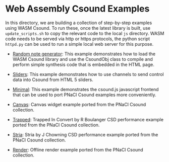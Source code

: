 Web Assembly Csound Examples
===============

In this directory, we are building a collection of step-by-step examples using WASM Csound. To run these,
once the latest library is built, use `update_scripts.sh` to copy the relevant code to the local `js` directory.
WASM code needs to be served via http or https protocols, the python script `httpd.py` can be used to run
a simple local web server for this purpose.

* [Random note generator](https://github.com/csound/csound/blob/develop/emscripten/wasm/RandomGenerator.html):
This example demonstrates how to load the WASM Csound library and use the CsoundObj class to compile and perform 
simple synthesis code that is embedded in the HTML page.

* [Sliders](https://github.com/csound/csound/blob/develop/emscripten/wasm/Sliders.html):
This example demonstrates how to use channels to send control data into Csound from HTML 5
sliders.

* [Minimal](https://github.com/csound/csound/blob/develop/emscripten/wasm/minimal.html):
This example demonstrates the csound.js javascript frontend that can
be used to port PNaCl Csound examples more conveniently. 

* [Canvas](https://github.com/csound/csound/blob/develop/emscripten/wasm/canvas.html):
Canvas widget example ported from the PNaCl Csound collection.

* [Trapped](https://github.com/csound/csound/blob/develop/emscripten/wasm/trapped.html):
Trapped In Convert by R Boulanger CSD performance example ported from the PNaCl
Csound collection.

* [Stria](https://github.com/csound/csound/blob/develop/emscripten/wasm/stria.html):
Stria by J Chowning CSD performance example ported from the PNaCl
Csound collection.

* [Render](https://github.com/csound/csound/blob/develop/emscripten/wasm/render.html):
Offline render example ported from the PNaCl Csound collection.
